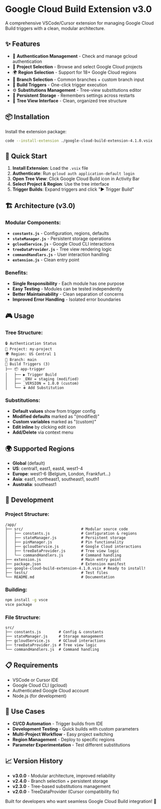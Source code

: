# Google Cloud Build Extension v3.0

A comprehensive VSCode/Cursor extension for managing Google Cloud Build triggers with a clean, modular architecture.

## ✨ Features

- 🔐 **Authentication Management** - Check and manage gcloud authentication
- 📂 **Project Selection** - Browse and select Google Cloud projects
- 🌍 **Region Selection** - Support for 18+ Google Cloud regions
- 🌿 **Branch Selection** - Common branches + custom branch input
- 🎯 **Build Triggers** - One-click trigger execution
- ⚙️ **Substitutions Management** - Tree-view substitutions editor
- 💾 **Persistent Storage** - Remembers settings across restarts
- 🌳 **Tree View Interface** - Clean, organized tree structure

## 📦 Installation

Install the extension package:

```bash
code --install-extension ./google-cloud-build-extension-4.1.0.vsix
```

## 🚀 Quick Start

1. **Install Extension**: Load the `.vsix` file
2. **Authenticate**: Run `gcloud auth application-default login`
3. **Open Tree View**: Click Google Cloud Build icon in Activity Bar
4. **Select Project & Region**: Use the tree interface
5. **Trigger Builds**: Expand triggers and click "▶️ Trigger Build"

## 🏗️ Architecture (v3.0)

### Modular Components:
- **`constants.js`** - Configuration, regions, defaults
- **`stateManager.js`** - Persistent storage operations  
- **`gcloudService.js`** - Google Cloud CLI interactions
- **`treeDataProvider.js`** - Tree view rendering logic
- **`commandHandlers.js`** - User interaction handling
- **`extension.js`** - Clean entry point

### Benefits:
- **Single Responsibility** - Each module has one purpose
- **Easy Testing** - Modules can be tested independently
- **Better Maintainability** - Clean separation of concerns
- **Improved Error Handling** - Isolated error boundaries

## 🎮 Usage

### Tree Structure:
```
🔒 Authentication Status
📂 Project: my-project
🌍 Region: US Central 1  
🌿 Branch: main
🎯 Build Triggers (3)
├── 📦 app-trigger
│   ├── ▶️ Trigger Build
│   ├── _ENV = staging (modified)
│   ├── _VERSION = 1.0.0 (custom)
│   └── ➕ Add Substitution
```

### Substitutions:
- **Default values** show from trigger config
- **Modified defaults** marked as "(modified)"
- **Custom variables** marked as "(custom)"
- **Edit inline** by clicking edit icon
- **Add/Delete** via context menu

## 🌍 Supported Regions

- **Global** (default)
- **US**: central1, east1, east4, west1-4
- **Europe**: west1-6 (Belgium, London, Frankfurt...)
- **Asia**: east1, northeast1, southeast1, south1
- **Australia**: southeast1

## 🔧 Development
### Project Structure:
```
/app/
├── src/                          # Modular source code
│   ├── constants.js              # Configuration & regions
│   ├── stateManager.js           # Persistent storage  
│   ├── pinManager.js             # Pin functionality
│   ├── gcloudService.js          # Google Cloud interactions
│   ├── treeDataProvider.js       # Tree view logic
│   └── commandHandlers.js        # Command handling
├── extension.js                  # Main entry point
├── package.json                  # Extension manifest
├── google-cloud-build-extension-4.1.0.vsix # Ready to install!
├── tests/                        # Test files
└── README.md                     # Documentation
```


### Building:
```bash
npm install -g vsce
vsce package
```

### File Structure:
```
src/
├── constants.js        # Config & constants
├── stateManager.js     # Storage management
├── gcloudService.js    # GCloud interactions
├── treeDataProvider.js # Tree view logic
└── commandHandlers.js  # Command handling
```

## 📋 Requirements

- VSCode or Cursor IDE
- Google Cloud CLI (gcloud)
- Authenticated Google Cloud account
- Node.js (for development)

## 🎯 Use Cases

- **CI/CD Automation** - Trigger builds from IDE
- **Development Testing** - Quick builds with custom parameters
- **Multi-Project Workflow** - Easy project switching
- **Region Management** - Deploy to specific regions
- **Parameter Experimentation** - Test different substitutions

## 📈 Version History

- **v3.0.0** - Modular architecture, improved reliability
- **v2.4.0** - Branch selection + persistent storage  
- **v2.3.0** - Tree-based substitutions management
- **v2.0.0** - TreeDataProvider (Cursor compatibility fix)

Built for developers who want seamless Google Cloud Build integration! 🚀
